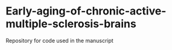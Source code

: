 # Early-aging-of-chronic-active-multiple-sclerosis-brains
Repository for code used in the manuscript
